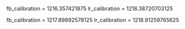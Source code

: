 fb_calibration = 1216.357421875
lr_calibration = 1218.38720703125


fb_calibration = 1217.89892578125
lr_calibration = 1218.91259765625
